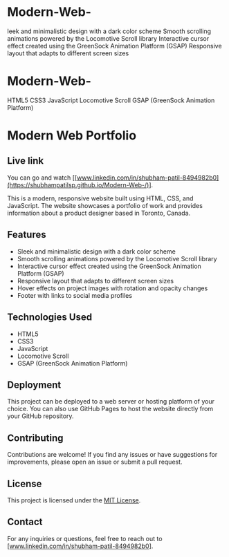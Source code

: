 # Modern-Web-
leek and minimalistic design with a dark color scheme Smooth scrolling animations powered by the Locomotive Scroll library Interactive cursor effect created using the GreenSock Animation Platform (GSAP) Responsive layout that adapts to different screen sizes
# Modern-Web-
HTML5 CSS3 JavaScript Locomotive Scroll GSAP (GreenSock Animation Platform)
# Modern Web Portfolio

## Live link

You can go and watch [[www.linkedin.com/in/shubham-patil-8494982b0](https://shubhampatilsp.github.io/Modern-Web-/)].

This is a modern, responsive website built using HTML, CSS, and JavaScript. The website showcases a portfolio of work and provides information about a product designer based in Toronto, Canada.

## Features

- Sleek and minimalistic design with a dark color scheme
- Smooth scrolling animations powered by the Locomotive Scroll library
- Interactive cursor effect created using the GreenSock Animation Platform (GSAP)
- Responsive layout that adapts to different screen sizes
- Hover effects on project images with rotation and opacity changes
- Footer with links to social media profiles

## Technologies Used

- HTML5
- CSS3
- JavaScript
- Locomotive Scroll
- GSAP (GreenSock Animation Platform)



## Deployment

This project can be deployed to a web server or hosting platform of your choice. You can also use GitHub Pages to host the website directly from your GitHub repository.

## Contributing

Contributions are welcome! If you find any issues or have suggestions for improvements, please open an issue or submit a pull request.

## License

This project is licensed under the [MIT License](LICENSE).

## Contact

For any inquiries or questions, feel free to reach out to [www.linkedin.com/in/shubham-patil-8494982b0].
